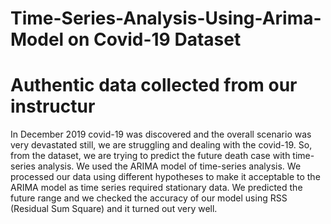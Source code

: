 # Time-Series-Analysis-Using-Arima-Model on Covid-19 Dataset
# Authentic data collected from our instructur 
In December 2019 covid-19 was discovered and the overall scenario was very devastated still, we
are struggling and dealing with the covid-19. So, from the dataset, we are trying to predict the
future death case with time-series analysis. We used the ARIMA model of time-series analysis.
We processed our data using different hypotheses to make it acceptable to the ARIMA model as
time series required stationary data. We predicted the future range and we checked the accuracy
of our model using RSS (Residual Sum Square) and it turned out very well.
